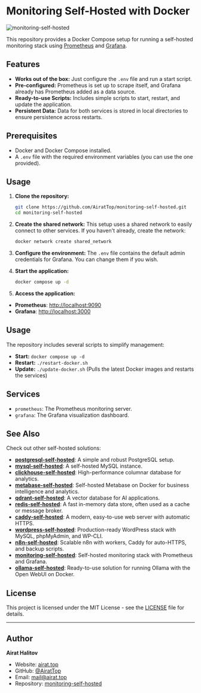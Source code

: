 # Monitoring Self-Hosted with Docker

![monitoring-self-hosted](https://repository-images.githubusercontent.com/1071081304/6d5bae53-79d2-49ae-bd27-0aca2f91e976)

This repository provides a Docker Compose setup for running a self-hosted monitoring stack using [Prometheus](https://prometheus.io/) and [Grafana](https://grafana.com/).

## Features

- **Works out of the box:** Just configure the `.env` file and run a start script.
- **Pre-configured:** Prometheus is set up to scrape itself, and Grafana already has Prometheus added as a data source.
- **Ready-to-use Scripts:** Includes simple scripts to start, restart, and update the application.
- **Persistent Data:** Data for both services is stored in local directories to ensure persistence across restarts.

## Prerequisites

- Docker and Docker Compose installed.
- A `.env` file with the required environment variables (you can use the one provided).

## Usage

1.  **Clone the repository:**
    ```bash
    git clone https://github.com/AiratTop/monitoring-self-hosted.git
    cd monitoring-self-hosted
    ```

2.  **Create the shared network:**
    This setup uses a shared network to easily connect to other services. If you haven't already, create the network:
    ```bash
    docker network create shared_network
    ```

3.  **Configure the environment:**
    The `.env` file contains the default admin credentials for Grafana. You can change them if you wish.

4.  **Start the application:**
    ```bash
    docker compose up -d
    ```

5.  **Access the application:**

-   **Prometheus**: [http://localhost:9090](http://localhost:9090)
-   **Grafana**: [http://localhost:3000](http://localhost:3000)

## Usage

The repository includes several scripts to simplify management:

-   **Start:** `docker compose up -d`
-   **Restart:** `./restart-docker.sh`
-   **Update:** `./update-docker.sh` (Pulls the latest Docker images and restarts the services)

## Services

- `prometheus`: The Prometheus monitoring server.
- `grafana`: The Grafana visualization dashboard.

## See Also

Check out other self-hosted solutions:

-   [**postgresql-self-hosted**](https://github.com/AiratTop/postgresql-self-hosted): A simple and robust PostgreSQL setup.
-   [**mysql-self-hosted**](https://github.com/AiratTop/mysql-self-hosted): A self-hosted MySQL instance.
-   [**clickhouse-self-hosted**](https://github.com/AiratTop/clickhouse-self-hosted): High-performance columnar database for analytics.
-   [**metabase-self-hosted**](https://github.com/AiratTop/metabase-self-hosted): Self-hosted Metabase on Docker for business intelligence and analytics.
-   [**qdrant-self-hosted**](https://github.com/AiratTop/qdrant-self-hosted): A vector database for AI applications.
-   [**redis-self-hosted**](https://github.com/AiratTop/redis-self-hosted): A fast in-memory data store, often used as a cache or message broker.
-   [**caddy-self-hosted**](https://github.com/AiratTop/caddy-self-hosted): A modern, easy-to-use web server with automatic HTTPS.
-   [**wordpress-self-hosted**](https://github.com/AiratTop/wordpress-self-hosted): Production-ready WordPress stack with MySQL, phpMyAdmin, and WP-CLI.
-   [**n8n-self-hosted**](https://github.com/AiratTop/n8n-self-hosted): Scalable n8n with workers, Caddy for auto-HTTPS, and backup scripts.
-   [**monitoring-self-hosted**](https://github.com/AiratTop/monitoring-self-hosted): Self-hosted monitoring stack with Prometheus and Grafana.
-   [**ollama-self-hosted**](https://github.com/AiratTop/ollama-self-hosted): Ready-to-use solution for running Ollama with the Open WebUI on Docker.

## License

This project is licensed under the MIT License - see the [LICENSE](LICENSE) file for details.

---

## Author

**Airat Halitov**

- Website: [airat.top](https://airat.top)
- GitHub: [@AiratTop](https://github.com/AiratTop)
- Email: [mail@airat.top](mailto:mail@airat.top)
- Repository: [monitoring-self-hosted](https://github.com/AiratTop/monitoring-self-hosted)
